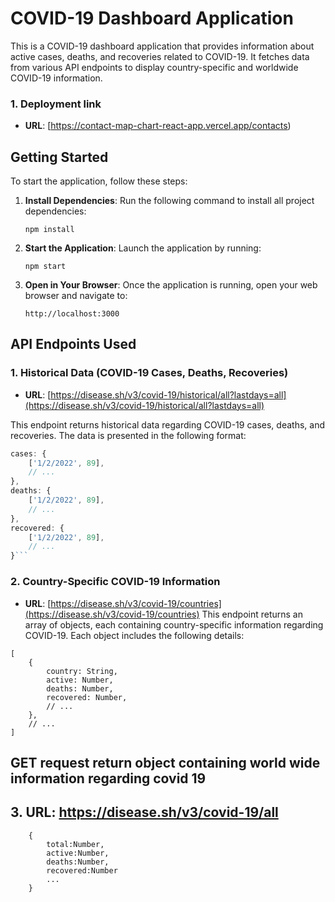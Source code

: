 # COVID-19 Dashboard Application

This is a COVID-19 dashboard application that provides information about active cases, deaths, and recoveries related to COVID-19. It fetches data from various API endpoints to display country-specific and worldwide COVID-19 information.

### 1. Deployment link

- **URL**: [https://contact-map-chart-react-app.vercel.app/contacts)


## Getting Started

To start the application, follow these steps:

1. **Install Dependencies**: Run the following command to install all project dependencies:

    ```
    npm install
    ```

2. **Start the Application**: Launch the application by running:

    ```
    npm start
    ```

3. **Open in Your Browser**: Once the application is running, open your web browser and navigate to:

    ```
    http://localhost:3000
    ```

## API Endpoints Used

### 1. Historical Data (COVID-19 Cases, Deaths, Recoveries)

- **URL**: [https://disease.sh/v3/covid-19/historical/all?lastdays=all](https://disease.sh/v3/covid-19/historical/all?lastdays=all)

This endpoint returns historical data regarding COVID-19 cases, deaths, and recoveries. The data is presented in the following format:

```javascript
cases: {
    ['1/2/2022', 89],
    // ...
},
deaths: {
    ['1/2/2022', 89],
    // ...
},
recovered: {
    ['1/2/2022', 89],
    // ...
}```

````

 
### 2. Country-Specific COVID-19 Information
- **URL**: [https://disease.sh/v3/covid-19/countries](https://disease.sh/v3/covid-19/countries)
This endpoint returns an array of objects, each containing country-specific information regarding COVID-19. Each object includes the following details:

```
[
    {
        country: String,
        active: Number,
        deaths: Number,
        recovered: Number,
        // ...
    },
    // ...
]
 ```



## GET request return object containing world wide information regarding covid 19

## 3. URL: https://disease.sh/v3/covid-19/all

````
    {
        total:Number,
        active:Number,
        deaths:Number,
        recovered:Number
        ...
    }
    
````
    
